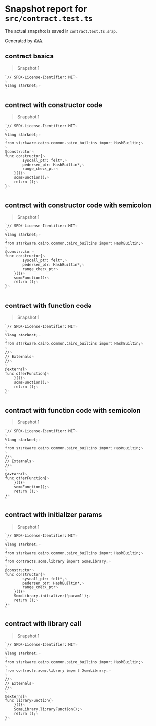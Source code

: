 # Snapshot report for `src/contract.test.ts`

The actual snapshot is saved in `contract.test.ts.snap`.

Generated by [AVA](https://avajs.dev).

## contract basics

> Snapshot 1

    `// SPDX-License-Identifier: MIT␊
    ␊
    %lang starknet;␊
    `

## contract with constructor code

> Snapshot 1

    `// SPDX-License-Identifier: MIT␊
    ␊
    %lang starknet;␊
    ␊
    from starkware.cairo.common.cairo_builtins import HashBuiltin;␊
    ␊
    @constructor␊
    func constructor{␊
            syscall_ptr: felt*,␊
            pedersen_ptr: HashBuiltin*,␊
            range_check_ptr␊
        }(){␊
        someFunction();␊
        return ();␊
    }␊
    `

## contract with constructor code with semicolon

> Snapshot 1

    `// SPDX-License-Identifier: MIT␊
    ␊
    %lang starknet;␊
    ␊
    from starkware.cairo.common.cairo_builtins import HashBuiltin;␊
    ␊
    @constructor␊
    func constructor{␊
            syscall_ptr: felt*,␊
            pedersen_ptr: HashBuiltin*,␊
            range_check_ptr␊
        }(){␊
        someFunction();␊
        return ();␊
    }␊
    `

## contract with function code

> Snapshot 1

    `// SPDX-License-Identifier: MIT␊
    ␊
    %lang starknet;␊
    ␊
    from starkware.cairo.common.cairo_builtins import HashBuiltin;␊
    ␊
    //␊
    // Externals␊
    //␊
    ␊
    @external␊
    func otherFunction{␊
        }(){␊
        someFunction();␊
        return ();␊
    }␊
    `

## contract with function code with semicolon

> Snapshot 1

    `// SPDX-License-Identifier: MIT␊
    ␊
    %lang starknet;␊
    ␊
    from starkware.cairo.common.cairo_builtins import HashBuiltin;␊
    ␊
    //␊
    // Externals␊
    //␊
    ␊
    @external␊
    func otherFunction{␊
        }(){␊
        someFunction();␊
        return ();␊
    }␊
    `

## contract with initializer params

> Snapshot 1

    `// SPDX-License-Identifier: MIT␊
    ␊
    %lang starknet;␊
    ␊
    from starkware.cairo.common.cairo_builtins import HashBuiltin;␊
    ␊
    from contracts.some.library import SomeLibrary;␊
    ␊
    @constructor␊
    func constructor{␊
            syscall_ptr: felt*,␊
            pedersen_ptr: HashBuiltin*,␊
            range_check_ptr␊
        }(){␊
        SomeLibrary.initializer('param1');␊
        return ();␊
    }␊
    `

## contract with library call

> Snapshot 1

    `// SPDX-License-Identifier: MIT␊
    ␊
    %lang starknet;␊
    ␊
    from starkware.cairo.common.cairo_builtins import HashBuiltin;␊
    ␊
    from contracts.some.library import SomeLibrary;␊
    ␊
    //␊
    // Externals␊
    //␊
    ␊
    @external␊
    func libraryFunction{␊
        }(){␊
        SomeLibrary.libraryFunction();␊
        return ();␊
    }␊
    `
